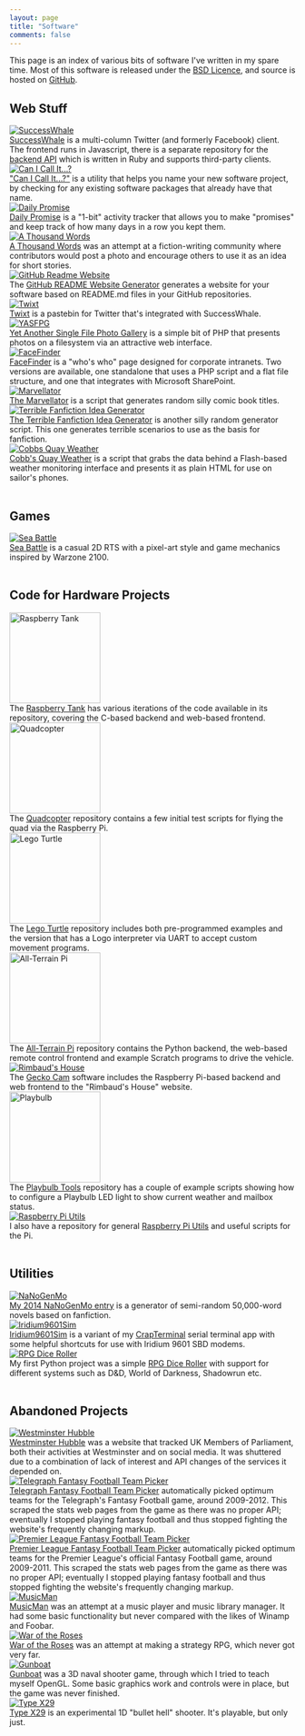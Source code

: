 ```yaml
---
layout: page
title: "Software"
comments: false
---
```


This page is an index of various bits of software I've written in my spare time. Most of this software is released under the [BSD Licence](http://opensource.org/licenses/BSD-2-Clause), and source is hosted on [GitHub](/software).

## Web Stuff

<div class="table-col table-col-pic">
<a href="/software/successwhale"><img src="/images/successwhale.png" alt="SuccessWhale" /></a>
</div>
<div class="table-col table-col-descrip">
<a href="/software/successwhale">SuccessWhale</a> is a multi-column Twitter (and formerly Facebook) client. The frontend runs in Javascript, there is a separate repository for the <a href="/software/successwhale-api">backend API</a> which is written in Ruby and supports third-party clients.
</div>
<div class="clear"></div>

<div class="table-col table-col-pic">
<a href="/software/canicallit"><img src="/images/cici.png" alt="Can I Call It...?" /></a>
</div>
<div class="table-col table-col-descrip">
<a href="/software/canicallit">"Can I Call It...?"</a> is a utility that helps you name your new software project, by checking for any existing software packages that already have that name.
</div>
<div class="clear"></div>

<div class="table-col table-col-pic">
<a href="/software/dailypromise"><img src="/images/dailypromise.png" alt="Daily Promise" /></a>
</div>
<div class="table-col table-col-descrip">
<a href="/software/dailypromise">Daily Promise</a> is a "1-bit" activity tracker that allows you to make "promises" and keep track of how many days in a row you kept them.
</div>
<div class="clear"></div>

<div class="table-col table-col-pic">
<a href="/software/athousandwords"><img src="/images/1kw.png" alt="A Thousand Words" /></a>
</div>
<div class="table-col table-col-descrip">
<a href="/software/athousandwords">A Thousand Words</a> was an attempt at a fiction-writing community where contributors would post a photo and encourage others to use it as an idea for short stories.
</div>
<div class="clear"></div>

<div class="table-col table-col-pic">
<a href="/software/github-readme-website"><img src="/images/githubreadme.png" alt="GitHub Readme Website" /></a>
</div>
<div class="table-col table-col-descrip">
The <a href="/software/github-readme-website">GitHub README Website Generator</a> generates a website for your software based on README.md files in your GitHub repositories.
</div>
<div class="clear"></div>

<div class="table-col table-col-pic">
<a href="/software/twixt"><img src="/images/twixt.png" alt="Twixt" /></a>
</div>
<div class="table-col table-col-descrip">
<a href="/software/twixt">Twixt</a> is a pastebin for Twitter that's integrated with SuccessWhale.
</div>
<div class="clear"></div>

<div class="table-col table-col-pic">
<a href="/software/yasfpg"><img src="/images/yasfpg.png" alt="YASFPG" /></a>
</div>
<div class="table-col table-col-descrip">
<a href="/software/yasfpg">Yet Another Single File Photo Gallery</a> is a simple bit of PHP that presents photos on a filesystem via an attractive web interface.
</div>
<div class="clear"></div>

<div class="table-col table-col-pic">
<a href="/software/facefinder"><img src="/images/facefinder.png" alt="FaceFinder" /></a>
</div>
<div class="table-col table-col-descrip">
<a href="/software/facefinder">FaceFinder</a> is a "who's who" page designed for corporate intranets. Two versions are available, one standalone that uses a PHP script and a flat file structure, and one that integrates with Microsoft SharePoint.
</div>
<div class="clear"></div>

<div class="table-col table-col-pic">
<a href="/software/marvellator"><img src="/images/marvellator.png" alt="Marvellator" /></a>
</div>
<div class="table-col table-col-descrip">
<a href="/software/marvellator">The Marvellator</a> is a script that generates random silly comic book titles.
</div>
<div class="clear"></div>

<div class="table-col table-col-pic">
<a href="/software/fanficidea"><img src="/images/fanficidea.png" alt="Terrible Fanfiction Idea Generator" /></a>
</div>
<div class="table-col table-col-descrip">
<a href="/software/fanficidea">The Terrible Fanfiction Idea Generator</a> is another silly random generator script. This one generates terrible scenarios to use as the basis for fanfiction.
</div>
<div class="clear"></div>

<div class="table-col table-col-pic">
<a href="/software/cobbs-quay-weather"><img src="/images/cobbs.png" alt="Cobbs Quay Weather" /></a>
</div>
<div class="table-col table-col-descrip">
<a href="/software/cobbs-quay-weather">Cobb's Quay Weather</a> is a script that grabs the data behind a Flash-based weather monitoring interface and presents it as plain HTML for use on sailor's phones.
</div>
<div class="clear"></div>

<br/>

## Games

<div class="table-col table-col-pic">
<a href="/software/seabattle"><img src="/images/seabattle.png" alt="Sea Battle" /></a>
</div>
<div class="table-col table-col-descrip">
<a href="/software/seabattle">Sea Battle</a> is a casual 2D RTS with a pixel-art style and game mechanics inspired by Warzone 2100.
</div>
<div class="clear"></div>

<br/>

## Code for Hardware Projects

<div class="table-col table-col-pic">
<a href="/software/raspberrytank"><img src="/images/tank.png" width="160" alt="Raspberry Tank" /></a>
</div>
<div class="table-col table-col-descrip">
The <a href="/software/raspberrytank">Raspberry Tank</a> has various iterations of the code available in its repository, covering the C-based backend and web-based frontend.
</div>
<div class="clear"></div>

<div class="table-col table-col-pic">
<a href="/software/quadcopter"><img src="/images/quad.png" width="160" alt="Quadcopter" /></a>
</div>
<div class="table-col table-col-descrip">
The <a href="/software/quadcopter">Quadcopter</a> repository contains a few initial test scripts for flying the quad via the Raspberry Pi.
</div>
<div class="clear"></div>

<div class="table-col table-col-pic">
<a href="/software/legoturtle"><img src="/images/legoturtle.png" width="160" alt="Lego Turtle" /></a>
</div>
<div class="table-col table-col-descrip">
The <a href="/software/legoturtle">Lego Turtle</a> repository includes both pre-programmed examples and the version that has a Logo interpreter via UART to accept custom movement programs.
</div>
<div class="clear"></div>

<div class="table-col table-col-pic">
<a href="/software/all-terrain-pi"><img src="/images/atp.jpg" width="160" alt="All-Terrain Pi" /></a>
</div>
<div class="table-col table-col-descrip">
The <a href="/software/all-terrain-pi">All-Terrain Pi</a> repository contains the Python backend, the web-based remote control frontend and example Scratch programs to drive the vehicle.
</div>
<div class="clear"></div>

<div class="table-col table-col-pic">
<a href="/software/geckocam"><img src="/images/geckocam.jpg" alt="Rimbaud's House" /></a>
</div>
<div class="table-col table-col-descrip">
The <a href="/software/geckocam">Gecko Cam</a> software includes the Raspberry Pi-based backend and web frontend to the "Rimbaud's House" website.
</div>
<div class="clear"></div>

<div class="table-col table-col-pic">
<a href="/software/playbulb-tools"><img src="/images/playbulb.jpg" width="160" alt="Playbulb" /></a>
</div>
<div class="table-col table-col-descrip">
The <a href="/software/playbulb-tools">Playbulb Tools</a> repository has a couple of example scripts showing how to configure a Playbulb LED light to show current weather and mailbox status.
</div>
<div class="clear"></div>

<div class="table-col table-col-pic">
<a href="/software/raspi-utils"><img src="/images/piutils.png" alt="Raspberry Pi Utils" /></a>
</div>
<div class="table-col table-col-descrip">
I also have a repository for general <a href="/software/raspi-utils">Raspberry Pi Utils</a> and useful scripts for the Pi.
</div>
<div class="clear"></div>

<br/>

## Utilities

<div class="table-col table-col-pic">
<a href="/software/nanogenmo"><img src="/images/nanogenmo.png" alt="NaNoGenMo" /></a>
</div>
<div class="table-col table-col-descrip">
<a href="/software/nanogenmo">My 2014 NaNoGenMo entry</a> is a generator of semi-random 50,000-word novels based on fanfiction.
</div>
<div class="clear"></div>

<div class="table-col table-col-pic">
<a href="/software/iridium9601sim"><img src="/images/iridium9601sim.png" alt="Iridium9601Sim" /></a>
</div>
<div class="table-col table-col-descrip">
<a href="/software/iridium9601sim">Iridium9601Sim</a> is a variant of my <a href="/software/crapterminal">CrapTerminal</a> serial terminal app with some helpful shortcuts for use with Iridium 9601 SBD modems.
</div>
<div class="clear"></div>

<div class="table-col table-col-pic">
<a href="/software/rpgdiceroller"><img src="/images/diceroller.png" alt="RPG Dice Roller" /></a>
</div>
<div class="table-col table-col-descrip">
My first Python project was a simple <a href="/software/rpgdiceroller">RPG Dice Roller</a> with support for different systems such as D&D, World of Darkness, Shadowrun etc.
</div>
<div class="clear"></div>

<br/>

## Abandoned Projects

<div class="table-col table-col-pic">
<a href="/software/westminsterhubble"><img src="/images/hubble.png" alt="Westminster Hubble" /></a>
</div>
<div class="table-col table-col-descrip">
<a href="/software/westminsterhubble">Westminster Hubble</a> was a website that tracked UK Members of Parliament, both their activities at Westminster and on social media. It was shuttered due to a combination of lack of interest and API changes of the services it depended on.
</div>
<div class="clear"></div>

<div class="table-col table-col-pic">
<a href="/software/TelegraphFantasyFootballTeamPicker"><img src="/images/tffpicker.png" alt="Telegraph Fantasy Football Team Picker" /></a>
</div>
<div class="table-col table-col-descrip">
<a href="/software/TelegraphFantasyFootballTeamPicker">Telegraph Fantasy Football Team Picker</a> automatically picked optimum teams for the Telegraph's Fantasy Football game, around 2009-2012. This scraped the stats web pages from the game as there was no proper API; eventually I stopped playing fantasy football and thus stopped fighting the website's frequently changing markup.
</div>
<div class="clear"></div>

<div class="table-col table-col-pic">
<a href="/software/PremierLeagueFantasyFootballTeamPicker"><img src="/images/plffpicker.png" alt="Premier League Fantasy Football Team Picker" /></a>
</div>
<div class="table-col table-col-descrip">
<a href="/software/PremierLeagueFantasyFootballTeamPicker">Premier League Fantasy Football Team Picker</a> automatically picked optimum teams for the Premier League's official Fantasy Football game, around 2009-2011. This scraped the stats web pages from the game as there was no proper API; eventually I stopped playing fantasy football and thus stopped fighting the website's frequently changing markup.
</div>
<div class="clear"></div>

<div class="table-col table-col-pic">
<a href="/software/musicman"><img src="/images/musicman.png" alt="MusicMan" /></a>
</div>
<div class="table-col table-col-descrip">
<a href="/software/musicman">MusicMan</a> was an attempt at a music player and music library manager. It had some basic functionality but never compared with the likes of Winamp and Foobar.
</div>
<div class="clear"></div>

<div class="table-col table-col-pic">
<a href="/software/waroftheroses"><img src="/images/waroftheroses.png" alt="War of the Roses" /></a>
</div>
<div class="table-col table-col-descrip">
<a href="/software/waroftheroses">War of the Roses</a> was an attempt at making a strategy RPG, which never got very far.
</div>
<div class="clear"></div>

<div class="table-col table-col-pic">
<a href="/software/gunboat"><img src="/images/gunboat.png" alt="Gunboat" /></a>
</div>
<div class="table-col table-col-descrip">
<a href="/software/gunboat">Gunboat</a> was a 3D naval shooter game, through which I tried to teach myself OpenGL. Some basic graphics work and controls were in place, but the game was never finished.
</div>
<div class="clear"></div>

<div class="table-col table-col-pic">
<a href="/software/typex29"><img src="/images/typex29.png" alt="Type X29" /></a>
</div>
<div class="table-col table-col-descrip">
<a href="/software/typex29">Type X29</a> is an experimental 1D "bullet hell" shooter. It's playable, but only just.
</div>
<div class="clear"></div>

